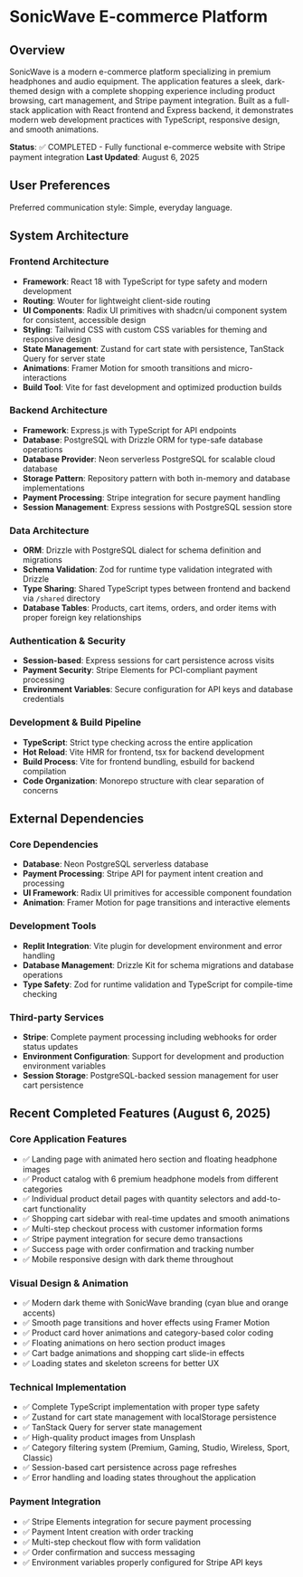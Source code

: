 # SonicWave E-commerce Platform

## Overview

SonicWave is a modern e-commerce platform specializing in premium headphones and audio equipment. The application features a sleek, dark-themed design with a complete shopping experience including product browsing, cart management, and Stripe payment integration. Built as a full-stack application with React frontend and Express backend, it demonstrates modern web development practices with TypeScript, responsive design, and smooth animations.

**Status**: ✅ COMPLETED - Fully functional e-commerce website with Stripe payment integration
**Last Updated**: August 6, 2025

## User Preferences

Preferred communication style: Simple, everyday language.

## System Architecture

### Frontend Architecture
- **Framework**: React 18 with TypeScript for type safety and modern development
- **Routing**: Wouter for lightweight client-side routing
- **UI Components**: Radix UI primitives with shadcn/ui component system for consistent, accessible design
- **Styling**: Tailwind CSS with custom CSS variables for theming and responsive design
- **State Management**: Zustand for cart state with persistence, TanStack Query for server state
- **Animations**: Framer Motion for smooth transitions and micro-interactions
- **Build Tool**: Vite for fast development and optimized production builds

### Backend Architecture
- **Framework**: Express.js with TypeScript for API endpoints
- **Database**: PostgreSQL with Drizzle ORM for type-safe database operations
- **Database Provider**: Neon serverless PostgreSQL for scalable cloud database
- **Storage Pattern**: Repository pattern with both in-memory and database implementations
- **Payment Processing**: Stripe integration for secure payment handling
- **Session Management**: Express sessions with PostgreSQL session store

### Data Architecture
- **ORM**: Drizzle with PostgreSQL dialect for schema definition and migrations
- **Schema Validation**: Zod for runtime type validation integrated with Drizzle
- **Type Sharing**: Shared TypeScript types between frontend and backend via `/shared` directory
- **Database Tables**: Products, cart items, orders, and order items with proper foreign key relationships

### Authentication & Security
- **Session-based**: Express sessions for cart persistence across visits
- **Payment Security**: Stripe Elements for PCI-compliant payment processing
- **Environment Variables**: Secure configuration for API keys and database credentials

### Development & Build Pipeline
- **TypeScript**: Strict type checking across the entire application
- **Hot Reload**: Vite HMR for frontend, tsx for backend development
- **Build Process**: Vite for frontend bundling, esbuild for backend compilation
- **Code Organization**: Monorepo structure with clear separation of concerns

## External Dependencies

### Core Dependencies
- **Database**: Neon PostgreSQL serverless database
- **Payment Processing**: Stripe API for payment intent creation and processing
- **UI Framework**: Radix UI primitives for accessible component foundation
- **Animation**: Framer Motion for page transitions and interactive elements

### Development Tools
- **Replit Integration**: Vite plugin for development environment and error handling
- **Database Management**: Drizzle Kit for schema migrations and database operations
- **Type Safety**: Zod for runtime validation and TypeScript for compile-time checking

### Third-party Services
- **Stripe**: Complete payment processing including webhooks for order status updates
- **Environment Configuration**: Support for development and production environment variables
- **Session Storage**: PostgreSQL-backed session management for user cart persistence

## Recent Completed Features (August 6, 2025)

### Core Application Features
- ✅ Landing page with animated hero section and floating headphone images
- ✅ Product catalog with 6 premium headphone models from different categories
- ✅ Individual product detail pages with quantity selectors and add-to-cart functionality
- ✅ Shopping cart sidebar with real-time updates and smooth animations
- ✅ Multi-step checkout process with customer information forms
- ✅ Stripe payment integration for secure demo transactions
- ✅ Success page with order confirmation and tracking number
- ✅ Mobile responsive design with dark theme throughout

### Visual Design & Animation
- ✅ Modern dark theme with SonicWave branding (cyan blue and orange accents)
- ✅ Smooth page transitions and hover effects using Framer Motion
- ✅ Product card hover animations and category-based color coding
- ✅ Floating animations on hero section product images
- ✅ Cart badge animations and shopping cart slide-in effects
- ✅ Loading states and skeleton screens for better UX

### Technical Implementation
- ✅ Complete TypeScript implementation with proper type safety
- ✅ Zustand for cart state management with localStorage persistence
- ✅ TanStack Query for server state management
- ✅ High-quality product images from Unsplash
- ✅ Category filtering system (Premium, Gaming, Studio, Wireless, Sport, Classic)
- ✅ Session-based cart persistence across page refreshes
- ✅ Error handling and loading states throughout the application

### Payment Integration
- ✅ Stripe Elements integration for secure payment processing  
- ✅ Payment Intent creation with order tracking
- ✅ Multi-step checkout flow with form validation
- ✅ Order confirmation and success messaging
- ✅ Environment variables properly configured for Stripe API keys